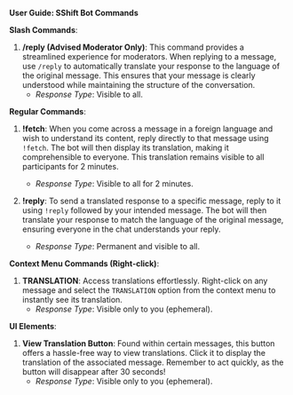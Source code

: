 **User Guide: SShift Bot Commands**

**Slash Commands**:
1. **/reply (Advised Moderator Only)**: This command provides a streamlined experience for moderators. When replying to a message, use `/reply` to automatically translate your response to the language of the original message. This ensures that your message is clearly understood while maintaining the structure of the conversation.
   - *Response Type*: Visible to all.

**Regular Commands**:
1. **!fetch**: When you come across a message in a foreign language and wish to understand its content, reply directly to that message using `!fetch`. The bot will then display its translation, making it comprehensible to everyone. This translation remains visible to all participants for 2 minutes.
   - *Response Type*: Visible to all for 2 minutes.

2. **!reply**: To send a translated response to a specific message, reply to it using `!reply` followed by your intended message. The bot will then translate your response to match the language of the original message, ensuring everyone in the chat understands your reply.
   - *Response Type*: Permanent and visible to all.

**Context Menu Commands (Right-click)**:
1. **TRANSLATION**: Access translations effortlessly. Right-click on any message and select the `TRANSLATION` option from the context menu to instantly see its translation.
   - *Response Type*: Visible only to you (ephemeral).

**UI Elements**:
1. **View Translation Button**: Found within certain messages, this button offers a hassle-free way to view translations. Click it to display the translation of the associated message. Remember to act quickly, as the button will disappear after 30 seconds!
   - *Response Type*: Visible only to you (ephemeral).
